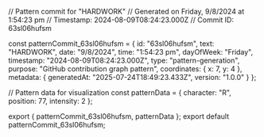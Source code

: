 // Pattern commit for "HARDWORK"
// Generated on Friday, 9/8/2024 at 1:54:23 pm
// Timestamp: 2024-08-09T08:24:23.000Z
// Commit ID: 63sl06hufsm

const patternCommit_63sl06hufsm = {
  id: "63sl06hufsm",
  text: "HARDWORK",
  date: "9/8/2024",
  time: "1:54:23 pm",
  dayOfWeek: "Friday",
  timestamp: "2024-08-09T08:24:23.000Z",
  type: "pattern-generation",
  purpose: "GitHub contribution graph pattern",
  coordinates: {
    x: 7,
    y: 4
  },
  metadata: {
    generatedAt: "2025-07-24T18:49:23.433Z",
    version: "1.0.0"
  }
};

// Pattern data for visualization
const patternData = {
  character: "R",
  position: 77,
  intensity: 2
};

export { patternCommit_63sl06hufsm, patternData };
export default patternCommit_63sl06hufsm;
